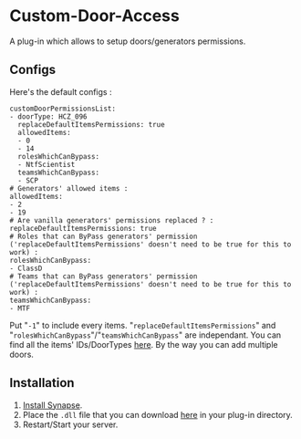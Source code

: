 # Custom-Door-Access
A plug-in which allows to setup doors/generators permissions.

## Configs
Here's the default configs :
```# Doors' permission :
customDoorPermissionsList:
- doorType: HCZ_096
  replaceDefaultItemsPermissions: true
  allowedItems:
  - 0
  - 14
  rolesWhichCanBypass:
  - NtfScientist
  teamsWhichCanBypass:
  - SCP
# Generators' allowed items :
allowedItems:
- 2
- 19
# Are vanilla generators' permissions replaced ? :
replaceDefaultItemsPermissions: true
# Roles that can ByPass generators' permission ('replaceDefaultItemsPermissions' doesn't need to be true for this to work) :
rolesWhichCanBypass:
- ClassD
# Teams that can ByPass generators' permission ('replaceDefaultItemsPermissions' doesn't need to be true for this to work) :
teamsWhichCanBypass:
- MTF
```

Put "`-1`" to include every items.
"`replaceDefaultItemsPermissions`" and "`rolesWhichCanBypass`"/"`teamsWhichCanBypass`" are independant.
You can find all the items' IDs/DoorTypes [here](https://docs.synapsesl.xyz/resources).
By the way you can add multiple doors.

## Installation
1. [Install Synapse](https://docs.synapsesl.xyz/setup/setup).
2. Place the `.dll` file that you can download [here]() in your plug-in directory.
3. Restart/Start your server.
